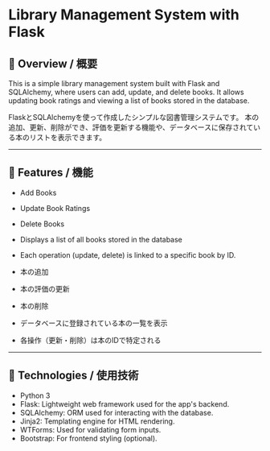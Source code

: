 # Library Management System with Flask

## 📌 Overview / 概要

This is a simple library management system built with Flask and SQLAlchemy, 
where users can add, update, and delete books. 
It allows updating book ratings and viewing a list of books stored in the database.

FlaskとSQLAlchemyを使って作成したシンプルな図書管理システムです。
本の追加、更新、削除ができ、評価を更新する機能や、データベースに保存されている本のリストを表示できます。

---

## 📌 Features / 機能

- Add Books
- Update Book Ratings
- Delete Books
- Displays a list of all books stored in the database
- Each operation (update, delete) is linked to a specific book by ID.


- 本の追加
- 本の評価の更新
- 本の削除
- データベースに登録されている本の一覧を表示
- 各操作（更新・削除）は本のIDで特定される

---

## 📌 Technologies / 使用技術

- Python 3
- Flask: Lightweight web framework used for the app's backend.
- SQLAlchemy: ORM used for interacting with the database.
- Jinja2: Templating engine for HTML rendering.
- WTForms: Used for validating form inputs.
- Bootstrap: For frontend styling (optional).